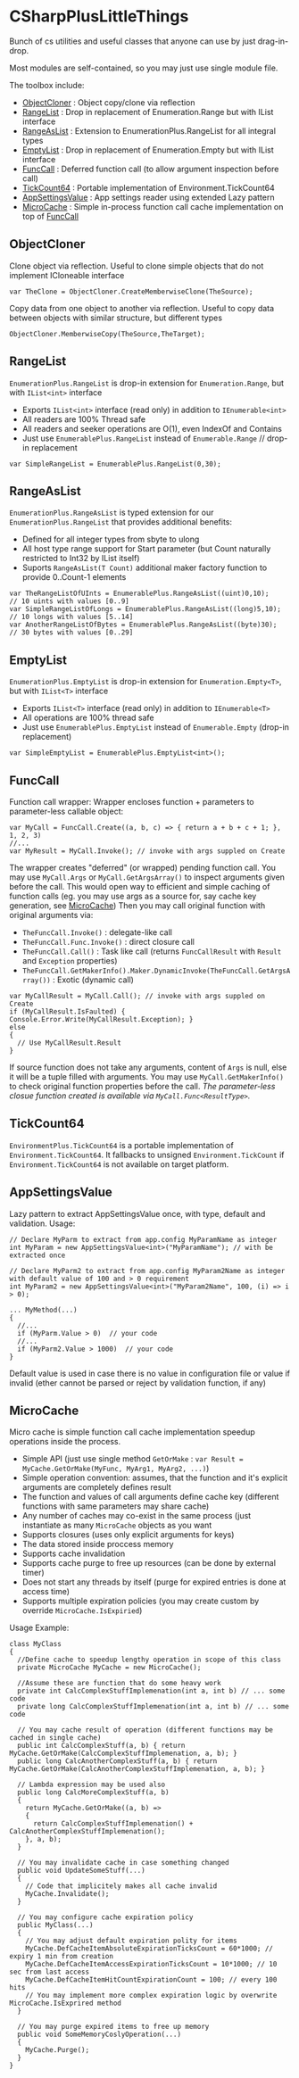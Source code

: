 # CSharpPlusLittleThings

Bunch of cs utilities and useful classes that anyone can use by just drag-in-drop.

Most modules are self-contained, so you may just use single module file.

The toolbox include:

- [ObjectCloner](#ObjectCloner) : Object copy/clone via reflection
- [RangeList](#RangeList) : Drop in replacement of Enumeration.Range but with IList interface
- [RangeAsList](#RangeAsList) : Extension to EnumerationPlus.RangeList for all integral types
- [EmptyList](#EmptyList) : Drop in replacement of Enumeration.Empty but with IList interface
- [FuncCall](#FuncCall) : Deferred function call (to allow argument inspection before call)
- [TickCount64](#TickCount64) : Portable implementation of Environment.TickCount64
- [AppSettingsValue](#AppSettingsValue) : App settings reader using extended Lazy pattern
- [MicroCache](#MicroCache) : Simple in-process function call cache implementation on top of [FuncCall](#FuncCall)

## ObjectCloner
Clone object via reflection.
Useful to clone simple objects that do not implement ICloneable interface
```
var TheClone = ObjectCloner.CreateMemberwiseClone(TheSource);
```
Copy data from one object to another via reflection. 
Useful to copy data between objects with similar structure, but different types
```
ObjectCloner.MemberwiseCopy(TheSource,TheTarget);
```

## RangeList
`EnumerationPlus.RangeList` is drop-in extension for `Enumeration.Range`, but with `IList<int>` interface
* Exports `IList<int>` interface (read only) in addition to `IEnumerable<int>`
* All readers are 100% Thread safe
* All readers and seeker operations are O(1), even IndexOf and Contains
* Just use `EnumerablePlus.RangeList` instead of `Enumerable.Range` // drop-in replacement
```
var SimpleRangeList = EnumerablePlus.RangeList(0,30);
```
 
## RangeAsList
`EnumerationPlus.RangeAsList` is typed extension for our `EnumerationPlus.RangeList` that provides additional benefits:
* Defined for all integer types from sbyte to ulong
* All host type range support for Start parameter (but Count naturally restricted to Int32 by IList itself)
* Suports `RangeAsList(T Count)` additional maker factory function to provide 0..Count-1 elements
```
var TheRangeListOfUInts = EnumerablePlus.RangeAsList((uint)0,10);    // 10 uints with values [0..9]
var SimpleRangeListOfLongs = EnumerablePlus.RangeAsList((long)5,10); // 10 longs with values [5..14]
var AnotherRangeListOfBytes = EnumerablePlus.RangeAsList((byte)30);  // 30 bytes with values [0..29]
```

## EmptyList
`EnumerationPlus.EmptyList` is drop-in extension for `Enumeration.Empty<T>`, but with `IList<T>` interface
* Exports `IList<T>` interface (read only) in addition to `IEnumerable<T>`
* All operations are 100% thread safe
* Just use `EnumerablePlus.EmptyList` instead of `Enumerable.Empty` (drop-in replacement)
```
var SimpleEmptyList = EnumerablePlus.EmptyList<int>();
```
 

## FuncCall
Function call wrapper: Wrapper encloses function + parameters to parameter-less callable object:
```
var MyCall = FuncCall.Create((a, b, c) => { return a + b + c + 1; }, 1, 2, 3)
//...
var MyResult = MyCall.Invoke(); // invoke with args suppled on Create
```
The wrapper creates "deferred" (or wrapped) pending function call. You may use `MyCall.Args` or `MyCall.GetArgsArray()` to inspect arguments given before the call.
This would open way to efficient and simple caching of function calls (eg. you may use args as a source for, say cache key generation, see [MicroCache](#MicroCache))
Then you may call original function with original arguments via:
* `TheFuncCall.Invoke()` : delegate-like call
* `TheFuncCall.Func.Invoke()` : direct closure call
* `TheFuncCall.Call()` : Task like call (returns `FuncCallResult` with `Result` and `Exception` properties)
* `TheFuncCall.GetMakerInfo().Maker.DynamicInvoke(TheFuncCall.GetArgsArray())` : Exotic (dynamic call)
```
var MyCallResult = MyCall.Call(); // invoke with args suppled on Create
if (MyCallResult.IsFaulted) { Console.Error.Write(MyCallResult.Exception); }
else
{
  // Use MyCallResult.Result
}
```
If source function does not take any arguments, content of `Args` is null, else it will be a tuple filled with arguments.
You may use `MyCall.GetMakerInfo()` to check original function properties before the call.
*The parameter-less closue function created is available via `MyCall.Func<ResultType>`.*

## TickCount64

`EnvironmentPlus.TickCount64` is a portable implementation of `Environment.TickCount64`.
It fallbacks to unsigned `Environment.TickCount` if `Environment.TickCount64` is not available on target platform.

## AppSettingsValue

Lazy pattern to extract AppSettingsValue once, with type, default and validation. Usage:
```
// Declare MyParm to extract from app.config MyParamName as integer
int MyParam = new AppSettingsValue<int>("MyParamName"); // with be extracted once

// Declare MyParm2 to extract from app.config MyParam2Name as integer with default value of 100 and > 0 requirement
int MyParam2 = new AppSettingsValue<int>("MyParam2Name", 100, (i) => i > 0);

... MyMethod(...)
{
  //...
  if (MyParm.Value > 0)  // your code
  //...
  if (MyParm2.Value > 1000)  // your code
}
```
Default value is used in case there is no value in configuration file or value if invalid (ether cannot be parsed or reject by validation function, if any)

## MicroCache

Micro cache is simple function call cache implementation speedup operations inside the process.
* Simple API (just use single method `GetOrMake` : `var Result = MyCache.GetOrMake(MyFunc, MyArg1, MyArg2, ...)`)
* Simple operation convention: assumes, that the function and it's explicit arguments are completely defines result
* The function and values of call arguments define cache key (different functions with same parameters may share cache)
* Any number of caches may co-exist in the same process (just instantiate as many `MicroCache` objects as you want
* Supports closures (uses only explicit arguments for keys)
* The data stored inside proccess memory
* Supports cache invalidation
* Supports cache purge to free up resources (can be done by external timer)
* Does not start any threads by itself (purge for expired entries is done at access time)
* Supports multiple expiration policies (you may create custom by override `MicroCache.IsExpiried`)

Usage Example:
```
class MyClass
{
  //Define cache to speedup lengthy operation in scope of this class
  private MicroCache MyCache = new MicroCache();

  //Assume these are function that do some heavy work
  private int CalcComplexStuffImplemenation(int a, int b) // ... some code
  private long CalcComplexStuffImplemenation(int a, int b) // ... some code

  // You may cache result of operation (different functions may be cached in single cache)
  public int CalcComplexStuff(a, b) { return MyCache.GetOrMake(CalcComplexStuffImplemenation, a, b); }
  public long CalcAnotherComplexStuff(a, b) { return MyCache.GetOrMake(CalcAnotherComplexStuffImplemenation, a, b); }

  // Lambda expression may be used also
  public long CalcMoreComplexStuff(a, b) 
  { 
    return MyCache.GetOrMake((a, b) => 
    { 
      return CalcComplexStuffImplemenation() + CalcAnotherComplexStuffImplemenation();
    }, a, b); 
  }

  // You may invalidate cache in case something changed
  public void UpdateSomeStuff(...)
  {
    // Code that implicitely makes all cache invalid
    MyCache.Invalidate();
  }

  // You may configure cache expiration policy
  public MyClass(...)
  {
    // You may adjust default expiration polity for items
    MyCache.DefCacheItemAbsoluteExpirationTicksCount = 60*1000; // expiry 1 min from creation
    MyCache.DefCacheItemAccessExpirationTicksCount = 10*1000; // 10 sec from last access
    MyCache.DefCacheItemHitCountExpirationCount = 100; // every 100 hits
    // You may implement more complex expiration logic by overwrite MicroCache.IsExprired method
  }

  // You may purge expired items to free up memory
  public void SomeMemoryCoslyOperation(...)
  {
    MyCache.Purge();
  }
}
```

